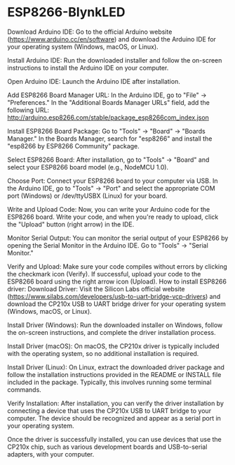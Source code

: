 # ESP8266-BlynkLED
Download Arduino IDE: Go to the official Arduino website (https://www.arduino.cc/en/software) and download the Arduino IDE for your operating system (Windows, macOS, or Linux).

Install Arduino IDE: Run the downloaded installer and follow the on-screen instructions to install the Arduino IDE on your computer.

Open Arduino IDE: Launch the Arduino IDE after installation.

Add ESP8266 Board Manager URL: In the Arduino IDE, go to "File" -> "Preferences." In the "Additional Boards Manager URLs" field, add the following URL: http://arduino.esp8266.com/stable/package_esp8266com_index.json

Install ESP8266 Board Package: Go to "Tools" -> "Board" -> "Boards Manager." In the Boards Manager, search for "esp8266" and install the "esp8266 by ESP8266 Community" package.

Select ESP8266 Board: After installation, go to "Tools" -> "Board" and select your ESP8266 board model (e.g., NodeMCU 1.0).

Choose Port: Connect your ESP8266 board to your computer via USB. In the Arduino IDE, go to "Tools" -> "Port" and select the appropriate COM port (Windows) or /dev/ttyUSBX (Linux) for your board.

Write and Upload Code: Now, you can write your Arduino code for the ESP8266 board. Write your code, and when you're ready to upload, click the "Upload" button (right arrow) in the IDE.

Monitor Serial Output: You can monitor the serial output of your ESP8266 by opening the Serial Monitor in the Arduino IDE. Go to "Tools" -> "Serial Monitor."

Verify and Upload: Make sure your code compiles without errors by clicking the checkmark icon (Verify). If successful, upload your code to the ESP8266 board using the right arrow icon (Upload).
How to install ESP8266 driver:
Download Driver: Visit the Silicon Labs official website (https://www.silabs.com/developers/usb-to-uart-bridge-vcp-drivers) and download the CP210x USB to UART bridge driver for your operating system (Windows, macOS, or Linux).

Install Driver (Windows): Run the downloaded installer on Windows, follow the on-screen instructions, and complete the driver installation process.

Install Driver (macOS): On macOS, the CP210x driver is typically included with the operating system, so no additional installation is required.

Install Driver (Linux): On Linux, extract the downloaded driver package and follow the installation instructions provided in the README or INSTALL file included in the package. Typically, this involves running some terminal commands.

Verify Installation: After installation, you can verify the driver installation by connecting a device that uses the CP210x USB to UART bridge to your computer. The device should be recognized and appear as a serial port in your operating system.

Once the driver is successfully installed, you can use devices that use the CP210x chip, such as various development boards and USB-to-serial adapters, with your computer.
